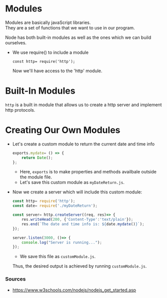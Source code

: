 # Modules
Modules are basically javaScript libraries.  
They are a set of functions that we want to use in our program.

Node has both built-in modules as well as the ones which we can build ourselves.

- We use require() to include a module
    
    ```
    const http= require('http');
    ```
    Now we'll have access to the 'http' module.

# Built-In Modules
`http` is a built in module that allows us to create a http server and implement http protocols.

# Creating Our Own Modules

- Let's create a custom module to return the current date and time info

    ```javascript
    exports.mydate= () => {
        return Date();
    };
    ```

    - Here, `exports` is to make properties and methods availbale outside the module file.
    - Let's save this custom module as `myDateReturn.js`.

- Now we create a server which will include this custom module:
    ```javascript
    const http= require('http');
    const date= require('./myDateReturn');

    const server= http.createServer((req, res)=> {
        res.writeHead(200, {'Content-Type':'text/plain'});
        res.end(`The date and time info is: ${date.mydate()}`);
    });

    server.listen(3000, ()=> {
        console.log("Server is running...");
    });
    ```
    - We save this file as `customModule.js`.
    
    Thus, the desired output is achieved by running `customModule.js`.

### Sources
- https://www.w3schools.com/nodejs/nodejs_get_started.asp
